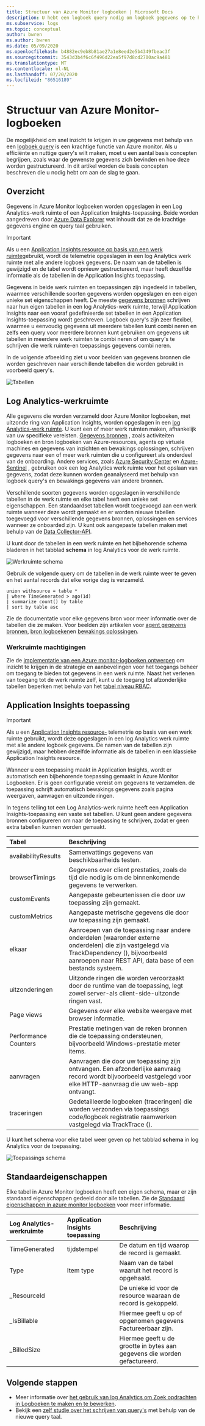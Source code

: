 ```yaml
---
title: Structuur van Azure Monitor logboeken | Microsoft Docs
description: U hebt een logboek query nodig om logboek gegevens op te halen van Azure Monitor.  In dit artikel wordt beschreven hoe nieuwe logboek query's worden gebruikt in Azure Monitor en vindt u concepten die u moet begrijpen voordat u er een kunt maken.
ms.subservice: logs
ms.topic: conceptual
author: bwren
ms.author: bwren
ms.date: 05/09/2020
ms.openlocfilehash: b4882ec9eb8b81ae27a1e8eed2e5b4349fbeac3f
ms.sourcegitcommit: 3543d3b4f6c6f496d22ea5f97d8cd2700ac9a481
ms.translationtype: MT
ms.contentlocale: nl-NL
ms.lasthandoff: 07/20/2020
ms.locfileid: "86516189"
---
```

# <a name="structure-of-azure-monitor-logs"></a>Structuur van Azure Monitor-logboeken
De mogelijkheid om snel inzicht te krijgen in uw gegevens met behulp van een [logboek query](log-query-overview.md) is een krachtige functie van Azure monitor. Als u efficiënte en nuttige query's wilt maken, moet u een aantal basis concepten begrijpen, zoals waar de gewenste gegevens zich bevinden en hoe deze worden gestructureerd. In dit artikel worden de basis concepten beschreven die u nodig hebt om aan de slag te gaan.

## <a name="overview"></a>Overzicht
Gegevens in Azure Monitor logboeken worden opgeslagen in een Log Analytics-werk ruimte of een Application Insights-toepassing. Beide worden aangedreven door [Azure Data Explorer](/azure/data-explorer/) wat inhoudt dat ze de krachtige gegevens engine en query taal gebruiken.

> [!IMPORTANT]
> Als u een [Application Insights resource op basis van een werk ruimte](../app/create-workspace-resource.md)gebruikt, wordt de telemetrie opgeslagen in een log Analytics werk ruimte met alle andere logboek gegevens. De naam van de tabellen is gewijzigd en de tabel wordt opnieuw gestructureerd, maar heeft dezelfde informatie als de tabellen in de Application Insights toepassing.

Gegevens in beide werk ruimten en toepassingen zijn ingedeeld in tabellen, waarmee verschillende soorten gegevens worden opgeslagen en een eigen unieke set eigenschappen heeft. De meeste [gegevens bronnen](../platform/data-sources.md) schrijven naar hun eigen tabellen in een log Analytics-werk ruimte, terwijl Application Insights naar een vooraf gedefinieerde set tabellen in een Application Insights-toepassing wordt geschreven. Logboek query's zijn zeer flexibel, waarmee u eenvoudig gegevens uit meerdere tabellen kunt combi neren en zelfs een query voor meerdere bronnen kunt gebruiken om gegevens uit tabellen in meerdere werk ruimten te combi neren of om query's te schrijven die werk ruimte-en toepassings gegevens combi neren.

In de volgende afbeelding ziet u voor beelden van gegevens bronnen die worden geschreven naar verschillende tabellen die worden gebruikt in voorbeeld query's.

![Tabellen](media/logs-structure/queries-tables.png)

## <a name="log-analytics-workspace"></a>Log Analytics-werkruimte
Alle gegevens die worden verzameld door Azure Monitor logboeken, met uitzonde ring van Application Insights, worden opgeslagen in een [log Analytics-werk ruimte](../platform/manage-access.md). U kunt een of meer werk ruimten maken, afhankelijk van uw specifieke vereisten. [Gegevens bronnen](../platform/data-sources.md) , zoals activiteiten logboeken en bron logboeken van Azure-resources, agents op virtuele machines en gegevens van inzichten en bewakings oplossingen, schrijven gegevens naar een of meer werk ruimten die u configureert als onderdeel van de onboarding. Andere services, zoals [Azure Security Center](../../security-center/index.yml) en [Azure-Sentinel](../../sentinel/index.yml) , gebruiken ook een log Analytics werk ruimte voor het opslaan van gegevens, zodat deze kunnen worden geanalyseerd met behulp van logboek query's en bewakings gegevens van andere bronnen.

Verschillende soorten gegevens worden opgeslagen in verschillende tabellen in de werk ruimte en elke tabel heeft een unieke set eigenschappen. Een standaardset tabellen wordt toegevoegd aan een werk ruimte wanneer deze wordt gemaakt en er worden nieuwe tabellen toegevoegd voor verschillende gegevens bronnen, oplossingen en services wanneer ze onboarded zijn. U kunt ook aangepaste tabellen maken met behulp van de [Data Collector-API](../platform/data-collector-api.md).

U kunt door de tabellen in een werk ruimte en het bijbehorende schema bladeren in het tabblad **schema** in log Analytics voor de werk ruimte.

![Werkruimte schema](media/scope/workspace-schema.png)

Gebruik de volgende query om de tabellen in de werk ruimte weer te geven en het aantal records dat elke vorige dag is verzameld. 

```Kusto
union withsource = table * 
| where TimeGenerated > ago(1d)
| summarize count() by table
| sort by table asc
```
Zie de documentatie voor elke gegevens bron voor meer informatie over de tabellen die ze maken. Voor beelden zijn artikelen voor [agent gegevens bronnen](../platform/agent-data-sources.md), [bron logboeken](../platform/resource-logs-schema.md)en [bewakings oplossingen](../monitor-reference.md).

### <a name="workspace-permissions"></a>Werkruimte machtigingen
Zie de [implementatie van een Azure monitor-logboeken ontwerpen](../platform/design-logs-deployment.md) om inzicht te krijgen in de strategie en aanbevelingen voor het toegangs beheer om toegang te bieden tot gegevens in een werk ruimte. Naast het verlenen van toegang tot de werk ruimte zelf, kunt u de toegang tot afzonderlijke tabellen beperken met behulp van het [tabel niveau RBAC](../platform/manage-access.md#table-level-rbac).

## <a name="application-insights-application"></a>Application Insights toepassing

> [!IMPORTANT]
> Als u een [Application Insights resource-](../app/create-workspace-resource.md) telemetrie op basis van een werk ruimte gebruikt, wordt deze opgeslagen in een log Analytics werk ruimte met alle andere logboek gegevens. De namen van de tabellen zijn gewijzigd, maar hebben dezelfde informatie als de tabellen in een klassieke Application Insights resource.

Wanneer u een toepassing maakt in Application Insights, wordt er automatisch een bijbehorende toepassing gemaakt in Azure Monitor Logboeken. Er is geen configuratie vereist om gegevens te verzamelen. de toepassing schrijft automatisch bewakings gegevens zoals pagina weergaven, aanvragen en uitzonde ringen.

In tegens telling tot een Log Analytics-werk ruimte heeft een Application Insights-toepassing een vaste set tabellen. U kunt geen andere gegevens bronnen configureren om naar de toepassing te schrijven, zodat er geen extra tabellen kunnen worden gemaakt. 

| Tabel | Beschrijving | 
|:---|:---|
| availabilityResults | Samenvattings gegevens van beschikbaarheids testen. |
| browserTimings      | Gegevens over client prestaties, zoals de tijd die nodig is om de binnenkomende gegevens te verwerken. |
| customEvents        | Aangepaste gebeurtenissen die door uw toepassing zijn gemaakt. |
| customMetrics       | Aangepaste metrische gegevens die door uw toepassing zijn gemaakt. |
| elkaar        | Aanroepen van de toepassing naar andere onderdelen (waaronder externe onderdelen) die zijn vastgelegd via TrackDependency (), bijvoorbeeld aanroepen naar REST API, data base of een bestands systeem. |
| uitzonderingen          | Uitzonde ringen die worden veroorzaakt door de runtime van de toepassing, legt zowel server-als client-side-uitzonde ringen vast.|
| Page views           | Gegevens over elke website weergave met browser informatie. |
| Performance Counters | Prestatie metingen van de reken bronnen die de toepassing ondersteunen, bijvoorbeeld Windows-prestatie meter items. |
| aanvragen            | Aanvragen die door uw toepassing zijn ontvangen. Een afzonderlijke aanvraag record wordt bijvoorbeeld vastgelegd voor elke HTTP-aanvraag die uw web-app ontvangt.  |
| traceringen              | Gedetailleerde logboeken (traceringen) die worden verzonden via toepassings code/logboek registratie raamwerken vastgelegd via TrackTrace (). |

U kunt het schema voor elke tabel weer geven op het tabblad **schema** in log Analytics voor de toepassing.

![Toepassings schema](media/scope/application-schema.png)

## <a name="standard-properties"></a>Standaardeigenschappen
Elke tabel in Azure Monitor logboeken heeft een eigen schema, maar er zijn standaard eigenschappen gedeeld door alle tabellen. Zie de [Standaard eigenschappen in azure monitor logboeken](../platform/log-standard-properties.md) voor meer informatie.

| Log Analytics-werkruimte | Application Insights toepassing | Beschrijving |
|:---|:---|:---|
| TimeGenerated | tijdstempel  | De datum en tijd waarop de record is gemaakt. |
| Type          | Item type   | Naam van de tabel waaruit het record is opgehaald. |
| _ResourceId   |            | De unieke id voor de resource waaraan de record is gekoppeld. |
| _IsBillable   |            | Hiermee geeft u op of opgenomen gegevens Factureerbaar zijn. |
| _BilledSize   |            | Hiermee geeft u de grootte in bytes aan gegevens die worden gefactureerd. |

## <a name="next-steps"></a>Volgende stappen
- Meer informatie over [het gebruik van log Analytics om Zoek opdrachten in Logboeken te maken en te bewerken](./log-query-overview.md).
- Bekijk een [zelf studie over het schrijven van query's](../log-query/get-started-queries.md) met behulp van de nieuwe query taal.
